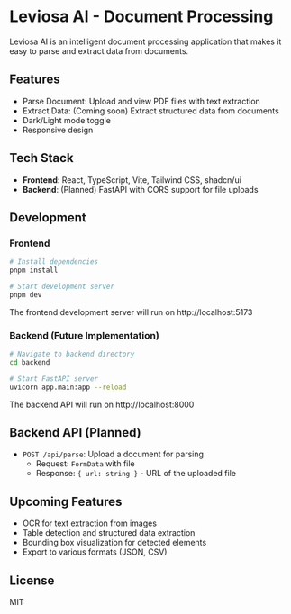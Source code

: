 
# Leviosa AI - Document Processing

Leviosa AI is an intelligent document processing application that makes it easy to parse and extract data from documents.

## Features

- Parse Document: Upload and view PDF files with text extraction
- Extract Data: (Coming soon) Extract structured data from documents
- Dark/Light mode toggle
- Responsive design

## Tech Stack

- **Frontend**: React, TypeScript, Vite, Tailwind CSS, shadcn/ui
- **Backend**: (Planned) FastAPI with CORS support for file uploads

## Development

### Frontend

```bash
# Install dependencies
pnpm install

# Start development server
pnpm dev
```

The frontend development server will run on http://localhost:5173

### Backend (Future Implementation)

```bash
# Navigate to backend directory
cd backend

# Start FastAPI server
uvicorn app.main:app --reload
```

The backend API will run on http://localhost:8000

## Backend API (Planned)

- `POST /api/parse`: Upload a document for parsing
  - Request: `FormData` with file
  - Response: `{ url: string }` - URL of the uploaded file

## Upcoming Features

- OCR for text extraction from images
- Table detection and structured data extraction
- Bounding box visualization for detected elements
- Export to various formats (JSON, CSV)

## License

MIT
